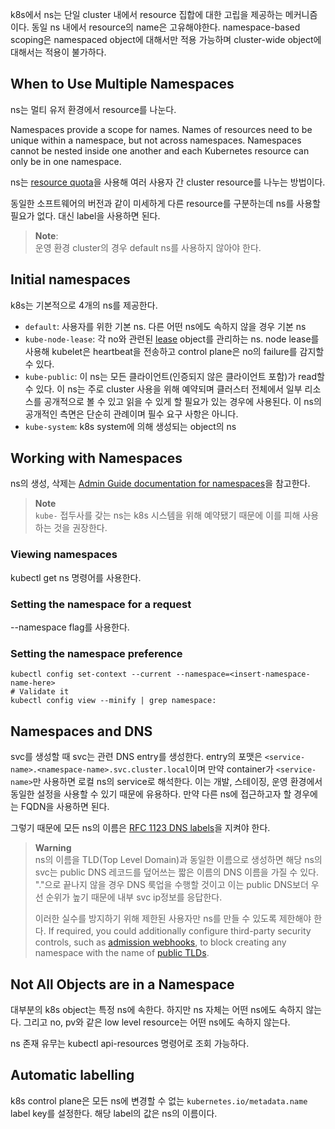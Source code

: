 k8s에서 ns는 단일 cluster 내에서 resource 집합에 대한 고립을 제공하는 메커니즘이다. 동일 ns 내에서 resource의 name은 고유해야한다. namespace-based scoping은 namespaced object에 대해서만 적용 가능하며 cluster-wide object에 대해서는 적용이 불가하다.

## When to Use Multiple Namespaces
ns는 멀티 유저 환경에서 resource를 나눈다.

Namespaces provide a scope for names. Names of resources need to be unique within a namespace, but not across namespaces. Namespaces cannot be nested inside one another and each Kubernetes resource can only be in one namespace.

ns는 [resource quota](https://kubernetes.io/docs/concepts/policy/resource-quotas/)을 사용해 여러 사용자 간 cluster resource를 나누는 방법이다.

동일한 소프트웨어의 버전과 같이 미세하게 다른 resource를 구분하는데 ns를 사용할 필요가 없다. 대신 label을 사용하면 된다.

> **Note**:  
> 운영 환경 cluster의 경우 default ns를 사용하지 않아야 한다.

## Initial namespaces
k8s는 기본적으로 4개의 ns를 제공한다.
- `default`: 사용자를 위한 기본 ns. 다른 어떤 ns에도 속하지 않을 경우 기본 ns
- `kube-node-lease`: 각 no와 관련된 [lease](https://kubernetes.io/docs/concepts/architecture/leases/) object를 관리하는 ns. node lease를 사용해 kubelet은 heartbeat을 전송하고 control plane은 no의 failure를 감지할 수 있다.
- `kube-public`: 이 ns는 모든 클라이언트(인증되지 않은 클라이언트 포함)가 read할 수 있다. 이 ns는 주로 cluster 사용을 위해 예약되며 클러스터 전체에서 일부 리소스를 공개적으로 볼 수 있고 읽을 수 있게 할 필요가 있는 경우에 사용된다. 이 ns의 공개적인 측면은 단순히 관례이며 필수 요구 사항은 아니다.
- `kube-system`: k8s system에 의해 생성되는 object의 ns

## Working with Namespaces
ns의 생성, 삭제는 [Admin Guide documentation for namespaces](https://kubernetes.io/docs/tasks/administer-cluster/namespaces)을 참고한다.

> **Note**  
> `kube-` 접두사를 갖는 ns는 k8s 시스템을 위해 예약됐기 때문에 이를 피해 사용하는 것을 권장한다.

### Viewing namespaces
kubectl get ns 명령어를 사용한다.

### Setting the namespace for a request
--namespace flag를 사용한다.

### Setting the namespace preference
```
kubectl config set-context --current --namespace=<insert-namespace-name-here>
# Validate it
kubectl config view --minify | grep namespace:
```

## Namespaces and DNS
svc를 생성할 때 svc는 관련 DNS entry를 생성한다. entry의 포맷은 `<service-name>.<namespace-name>.svc.cluster.local`이며 만약 container가 `<service-name>`만 사용하면 로컬 ns의 service로 해석한다. 이는 개발, 스테이징, 운영 환경에서 동일한 설정을 사용할 수 있기 때문에 유용하다. 만약 다른 ns에 접근하고자 할 경우에는 FQDN을 사용하면 된다.

그렇기 때문에 모든 ns의 이름은 [RFC 1123 DNS labels](https://kubernetes.io/docs/concepts/overview/working-with-objects/names/#dns-label-names)을 지켜야 한다.

> **Warning**  
> ns의 이름을 TLD(Top Level Domain)과 동일한 이름으로 생성하면 해당 ns의 svc는 public DNS 레코드를 덮어쓰는 짧은 이름의 DNS 이름을 가질 수 있다. "."으로 끝나지 않을 경우 DNS 룩업을 수행할 것이고 이는 public DNS보더 우선 순위가 높기 때문에 내부 svc ip정보를 응답한다.
> 
> 이러한 실수를 방지하기 위해 제한된 사용자만 ns를 만들 수 있도록 제한해야 한다. If required, you could additionally configure third-party security controls, such as [admission webhooks](https://kubernetes.io/docs/reference/access-authn-authz/extensible-admission-controllers/), to block creating any namespace with the name of [public TLDs](https://data.iana.org/TLD/tlds-alpha-by-domain.txt).

## Not All Objects are in a Namespace
대부분의 k8s object는 특정 ns에 속한다. 하지만 ns 자체는 어떤 ns에도 속하지 않는다. 그리고 no, pv와 같은 low level resource는 어떤 ns에도 속하지 않는다.

ns 존재 유무는 kubectl api-resources 명령어로 조회 가능하다.

## Automatic labelling
k8s control plane은 모든 ns에 변경할 수 없는 `kubernetes.io/metadata.name` label key를 설정한다. 해당 label의 값은 ns의 이름이다.